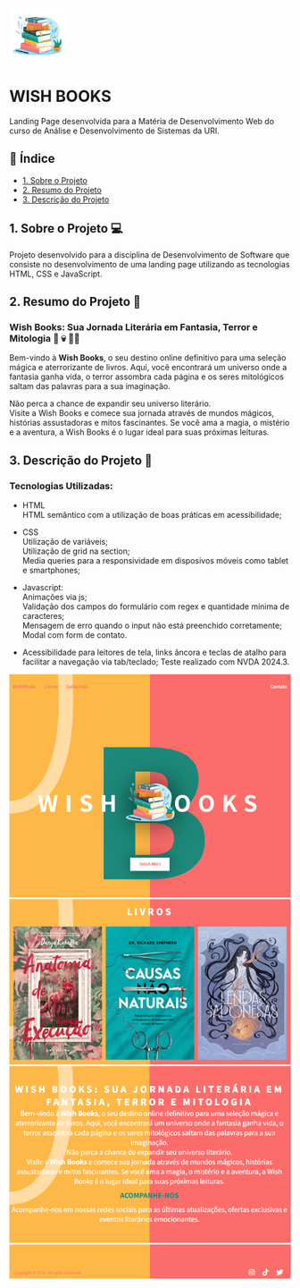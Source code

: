 <img src="../assets/images/books.png" height="100px" alt="Imagem de livros">

# WISH BOOKS 
Landing Page desenvolvida para a Matéria de Desenvolvimento Web do curso de Análise e Desenvolvimento de Sistemas da URI.


## :round_pushpin: Índice

* [1. Sobre o Projeto](#1-sobre-o-projeto)
* [2. Resumo do Projeto](#2-resumo-do-projeto)
* [3. Descrição do Projeto](#3-descrição-do-projeto)


## 1. Sobre o Projeto :computer:
Projeto desenvolvido para a disciplina de Desenvolvimento de Software que consiste no desenvolvimento de uma landing page utilizando as tecnologias HTML, CSS e JavaScript. 

## 2. Resumo do Projeto :page_facing_up:
### Wish Books: Sua Jornada Literária em Fantasia, Terror e Mitologia :fairy: :skull: :mermaid:
Bem-vindo à **Wish Books**, o seu destino online definitivo para uma seleção mágica e aterrorizante de livros. Aqui, você encontrará um universo onde a fantasia ganha vida, o terror assombra cada página e os seres mitológicos saltam das palavras para a sua imaginação. 

Não perca a chance de expandir seu universo literário. \
Visite a Wish Books e comece sua jornada através de mundos mágicos, histórias assustadoras e mitos fascinantes. Se você ama a magia, o mistério e a aventura, a Wish Books é o lugar ideal para suas próximas leituras.


## 3. Descrição do Projeto :open_file_folder:
### Tecnologias Utilizadas:
* HTML \
HTML semântico com a utilização de boas práticas em acessibilidade; 
* CSS \
Utilização de variáveis; \
Utilização de grid na section; \
Media queries para a responsividade em disposivos móveis como tablet e smartphones; 
* Javascript: \
Animações via js; \
Validação dos campos do formulário com regex e quantidade mínima de caracteres; \
Mensagem de erro quando o input não está preenchido corretamente; \
Modal com form de contato.

* Acessibilidade para leitores de tela, links âncora e teclas de atalho para facilitar a navegação via tab/teclado;
Teste realizado com NVDA 2024.3.

<img src="../assets/images/section-1.png" alt="Print da primeira seção do site com menu contendo a seção de Livros, Saiba Mais e Contato">
<img src="../assets/images/section-2.png" alt="Print da segunda seção do site contendo um título: Livros e algumas capas de livros">
<img src="../assets/images/section-3.png" alt="Print da terceira seção do site contando sobra a história da Wish Books">
<img src="../assets/images/footer.png" alt="Print do footer do site contento uma mensagem de copyright e icones com links de acessos para as redes sociais (Instagram, tiktok e X (twitter))">






